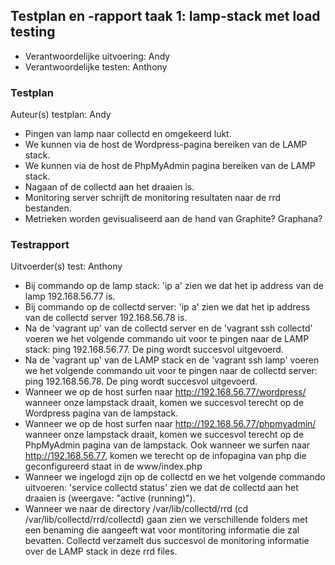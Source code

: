## Testplan en -rapport taak 1: lamp-stack met load testing

* Verantwoordelijke uitvoering: Andy
* Verantwoordelijke testen: Anthony

### Testplan

Auteur(s) testplan: Andy

- Pingen van lamp naar collectd en omgekeerd lukt.
- We kunnen via de host de Wordpress-pagina bereiken van de LAMP stack.
- We kunnen via de host de PhpMyAdmin pagina bereiken van de LAMP stack.
- Nagaan of de collectd aan het draaien is.
- Monitoring server schrijft de monitoring resultaten naar de rrd bestanden.
- Metrieken worden gevisualiseerd aan de hand van Graphite? Graphana? 


### Testrapport

Uitvoerder(s) test: Anthony

- Bij commando op de lamp stack: 'ip a' zien we dat het ip address van de lamp 192.168.56.77 is.
- Bij commando op de collectd server: 'ip a' zien we dat het ip address van de collectd server 192.168.56.78 is.
- Na de 'vagrant up' van de collectd server en de 'vagrant ssh collectd' voeren we het volgende commando uit voor te pingen naar de LAMP stack: ping 192.168.56.77. De ping wordt succesvol uitgevoerd.
- Na de 'vagrant up' van de LAMP stack en de 'vagrant ssh lamp' voeren we het volgende commando uit voor te pingen naar de collectd server: ping 192.168.56.78. De ping wordt succesvol uitgevoerd.
- Wanneer we op de host surfen naar http://192.168.56.77/wordpress/ wanneer onze lampstack draait, komen we succesvol terecht op de Wordpress pagina van de lampstack.
- Wanneer we op de host surfen naar http://192.168.56.77/phpmyadmin/ wanneer onze lampstack draait, komen we succesvol terecht op de PhpMyAdmin pagina van de lampstack. Ook wanneer we surfen naar http://192.168.56.77, komen we terecht op de infopagina van php die geconfigureerd staat in de www/index.php
- Wanneer we ingelogd zijn op de collectd en we het volgende commando uitvoeren: 'service collectd status' zien we dat de collectd aan het draaien is (weergave: "active (running)").
- Wanneer we naar de directory /var/lib/collectd/rrd (cd /var/lib/collectd/rrd/collectd) gaan zien we verschillende folders met een benaming die aangeeft wat voor montitoring informatie die zal bevatten. Collectd verzamelt dus succesvol de monitoring informatie over de LAMP stack in deze rrd files. 
